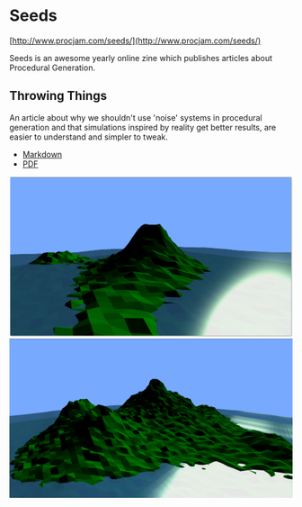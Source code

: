 # Seeds

[http://www.procjam.com/seeds/](http://www.procjam.com/seeds/)

Seeds is an awesome yearly online zine which publishes articles about Procedural Generation.

## Throwing Things

An article about why we shouldn't use 'noise' systems in procedural generation and that simulations inspired by reality get better results, are easier to understand and simpler to tweak.  

 - [Markdown](/ThrowingThings/article.md)
 - [PDF](/ThrowingThings/article.pdf)

![](./ThrowingThings/assets/Screenshot_20190905_111931.png)
![](./ThrowingThings/assets/Screenshot_20190905_114703.png)
